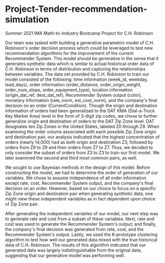 # Project-Tender-recommendation-simulation
Summer 2021  IMA Math-to-Industry Bootcamp Project for C.H. Robinson

Our team was tasked with building a generative parametric model of C.H. Robinson's order decision process which could be leveraged to test new recommendation algorithms for the improvement of the current Recommender System. This model should be generative in the sense that it generates synthetic data which is similar to actual historical order data of C.H. Robinson in terms of distribution and capturing the relationships between variables. The data set provided by C.H. Robinson to train our model consisted of the following: time information (week_id, weekday, lead_days), order information (order_distance, order_origin_weight, order_num_stops, order_equipment_type), location information (origin_dat_ref, dest_dat_ref), Recommender System output (color), monetary information (rate_norm, est_cost_norm), and the company's final decision on an order (CurrentCondition). Though the origin and destination information of orders had been generalized to the DAT KMA (Dial-a-Truck Key Market Area) level in the form of 3-digit zip codes, we chose to further generalize origin and destination of orders to the DAT Zip Zone level. DAT designates ten Zip Zones in the United States, labeled Z0 through Z9. When examining the order volume associated with each possible Zip Zone origin and destination pair, our analysis indicated that the highest concentration of orders (nearly 14,000) had as both origin and destination Z3, followed by orders from Z9 to Z9 and then orders from Z7 to Z7. Thus, we decided to only consider the subset of orders from Z3 to Z3 to train our first model. We later examined the second and third most common pairs, as well.

We sought to use Bayesian methods in the design of this model. Before constructing the model, we had to determine the order of generation of our variables. We chose to assume independence of all order information except rate, cost, Recommender System output, and the company's final decision on an order. However, based on our choice to focus on a specific Zip Zone origin and destination pair when generating synthetic data, one might view these independent variables as in fact dependent upon choice of Zip Zone pair.

After generating the independent variables of our model, our next step was to generate rate and cost from a subset of these variables. Next, rate and cost was used to generate the Recommender System's output; and finally, the company's final decision was generated from rate, cost, and the Recommender System's output. Lastly, we used the K-prototype clustering algorithm to test how well our generated data mixed with the true historical data of C.H. Robinson. The results of this algorithm indicated that our generated data was largely indistinguishable from the original data, suggesting that our generative model was performing well.
